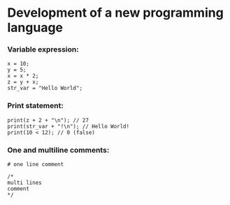 # Development of a new programming language

### Variable expression:
```
x = 10;
y = 5;
x = x * 2;
z = y + x;
str_var = "Hello World";
```

### Print statement:
```
print(z + 2 + "\n"); // 27
print(str_var + "!\n"); // Hello World!
print(10 < 12); // 0 (false)
```

### One and multiline comments:
```
# one line comment

/*
multi lines 
comment
*/
```
